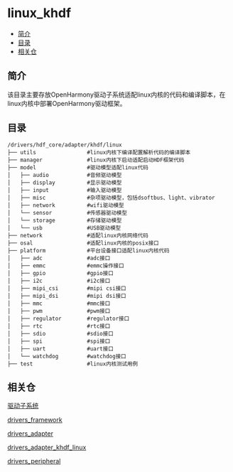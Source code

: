 # linux\_khdf<a name="ZH-CN_TOPIC_0000001078489630"></a>

-   [简介](#section11660541593)
-   [目录](#section161941989596)
-   [相关仓](#section1371113476307)

## 简介<a name="section11660541593"></a>

该目录主要存放OpenHarmony驱动子系统适配linux内核的代码和编译脚本，在linux内核中部署OpenHarmony驱动框架。

## 目录<a name="section161941989596"></a>

```
/drivers/hdf_core/adapter/khdf/linux
├── utils                #linux内核下编译配置解析代码的编译脚本
├── manager              #linux内核下启动适配启动HDF框架代码
├── model                #驱动模型适配linux代码
│   ├── audio            #音频驱动模型
│   ├── display          #显示驱动模型
│   ├── input            #输入驱动模型
│   ├── misc             #杂项驱动模型，包括dsoftbus、light、vibrator
│   ├── network          #wifi驱动模型
│   └── sensor           #传感器驱动模型
│   └── storage          #存储驱动模型
│   └── usb              #USB驱动模型
├── network              #适配linux内核网络代码
├── osal                 #适配linux内核的posix接口
├── platform             #平台设备接口适配linux内核代码
│   ├── adc              #adc接口
│   ├── emmc             #emmc操作接口
│   ├── gpio             #gpio接口
│   ├── i2c              #i2c接口
│   ├── mipi_csi         #mipi csi接口
│   ├── mipi_dsi         #mipi dsi接口
│   ├── mmc              #mmc接口
│   ├── pwm              #pwm接口
│   ├── regulator        #regulator接口
│   ├── rtc              #rtc接口
│   ├── sdio             #sdio接口
│   ├── spi              #spi接口
│   ├── uart             #uart接口
│   └── watchdog         #watchdog接口
├── test                 #linux内核测试用例
```

## 相关仓<a name="section1371113476307"></a>

[驱动子系统](https://gitee.com/openharmony/docs/blob/master/zh-cn/readme/%E9%A9%B1%E5%8A%A8%E5%AD%90%E7%B3%BB%E7%BB%9F.md)

[drivers\_framework](https://gitee.com/openharmony/drivers_framework/blob/master/README_zh.md)

[drivers\_adapter](https://gitee.com/openharmony/drivers_adapter/blob/master/README_zh.md)

[drivers\_adapter\_khdf\_linux](https://gitee.com/openharmony/drivers_adapter_khdf_linux/blob/master/README_zh.md)

[drivers\_peripheral](https://gitee.com/openharmony/drivers_peripheral/blob/master/README_zh.md)

